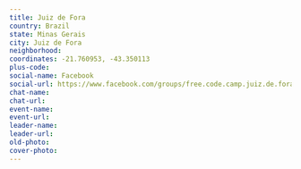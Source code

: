 ```yaml
---
title: Juiz de Fora
country: Brazil
state: Minas Gerais
city: Juiz de Fora
neighborhood: 
coordinates: -21.760953, -43.350113
plus-code:
social-name: Facebook
social-url: https://www.facebook.com/groups/free.code.camp.juiz.de.fora
chat-name:
chat-url:
event-name:
event-url:
leader-name:
leader-url:
old-photo: 
cover-photo:
---
```

